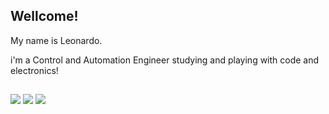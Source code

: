 ## Wellcome!

My name is Leonardo.

i'm a Control and Automation Engineer studying and playing with code and electronics!
  
  ##
 
<div> 
  <a href = "mailto:leonardosr793@gmail.com"><img src="https://img.shields.io/badge/Gmail-FF0000?style=for-the-badge&logo=gmail&logoColor=white" target="_blank"></a>
  <a href="https://www.linkedin.com/in/leonardo-da-silva-ramos-263a73261/?locale=en_US" target="_blank"><img src="https://img.shields.io/badge/-LinkedIn-9146FF?style=for-the-badge&logo=linkedin&logoColor=white" target="_blank"></a> 
  <a href="https://www.linkedin.com/in/leonardo-da-silva-ramos-263a73261/?locale=en_US" target="_blank"><img src="https://img.shields.io/badge/-Twitter-%230077B5?style=for-the-badge&logo=twitter&logoColor=white" target="_blank"></a> 
</div>

